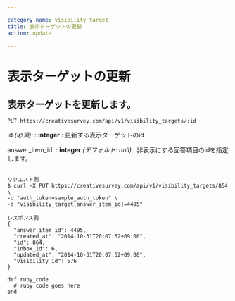 ```yaml
---

category_name: visibility_target
title: 表示ターゲットの更新
action: update

---
```


# 表示ターゲットの更新

## 表示ターゲットを更新します。

`PUT https://creativesurvey.com/api/v1/visibility_targets/:id`

id _(必須)_:
: __integer__
: 更新する表示ターゲットのid

answer_item_id:
: __integer__ _(デフォルト: null)_
: 非表示にする回答項目のidを指定します。

~~~

リクエスト例
$ curl -X PUT https://creativesurvey.com/api/v1/visibility_targets/864 \
-d "auth_token=sample_auth_token" \
-d "visibility_target[answer_item_id]=4495"

レスポンス例
{
  "answer_item_id": 4495,
  "created_at": "2014-10-31T20:07:52+09:00",
  "id": 864,
  "inbox_id": 6,
  "updated_at": "2014-10-31T20:07:52+09:00",
  "visibility_id": 576
}
~~~

~~~
def ruby_code
  # ruby code goes here
end
~~~

